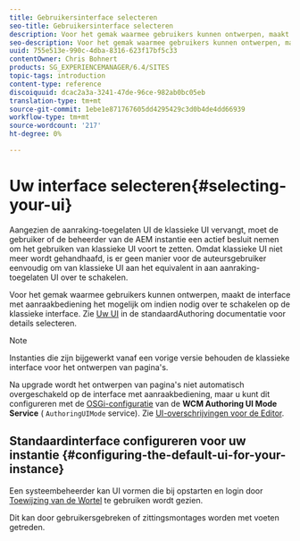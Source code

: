 ```yaml
---
title: Gebruikersinterface selecteren
seo-title: Gebruikersinterface selecteren
description: Voor het gemak waarmee gebruikers kunnen ontwerpen, maakt de interface met aanraakbediening het mogelijk om indien nodig over te schakelen op de klassieke interface.
seo-description: Voor het gemak waarmee gebruikers kunnen ontwerpen, maakt de interface met aanraakbediening het mogelijk om indien nodig over te schakelen op de klassieke interface.
uuid: 755e513e-990c-4dba-8316-623f17bf5c33
contentOwner: Chris Bohnert
products: SG_EXPERIENCEMANAGER/6.4/SITES
topic-tags: introduction
content-type: reference
discoiquuid: dcac2a3a-3241-47de-96ce-982ab0bc05eb
translation-type: tm+mt
source-git-commit: 1ebe1e871767605dd4295429c3d0b4de4dd66939
workflow-type: tm+mt
source-wordcount: '217'
ht-degree: 0%

---
```



# Uw interface selecteren{#selecting-your-ui}

Aangezien de aanraking-toegelaten UI de klassieke UI vervangt, moet de gebruiker of de beheerder van de AEM instantie een actief besluit nemen om het gebruiken van klassieke UI voort te zetten. Omdat klassieke UI niet meer wordt gehandhaafd, is er geen manier voor de auteursgebruiker eenvoudig om van klassieke UI aan het equivalent in aan aanraking-toegelaten UI over te schakelen.

Voor het gemak waarmee gebruikers kunnen ontwerpen, maakt de interface met aanraakbediening het mogelijk om indien nodig over te schakelen op de klassieke interface. Zie [Uw UI](/help/sites-authoring/select-ui.md) in de standaardAuthoring documentatie voor details selecteren.

>[!NOTE]
>
>Instanties die zijn bijgewerkt vanaf een vorige versie behouden de klassieke interface voor het ontwerpen van pagina&#39;s.
>
>Na upgrade wordt het ontwerpen van pagina&#39;s niet automatisch overgeschakeld op de interface met aanraakbediening, maar u kunt dit configureren met de [OSGi-configuratie](/help/sites-deploying/configuring-osgi.md) van de **WCM Authoring UI Mode Service** ( `AuthoringUIMode` service). Zie [UI-overschrijvingen voor de Editor](#uioverridesfortheeditor).

## Standaardinterface configureren voor uw instantie {#configuring-the-default-ui-for-your-instance}

Een systeembeheerder kan UI vormen die bij opstarten en login door [Toewijzing van de Wortel](/help/sites-deploying/osgi-configuration-settings.md#daycqrootmapping) te gebruiken wordt gezien.

Dit kan door gebruikersgebreken of zittingsmontages worden met voeten getreden.
